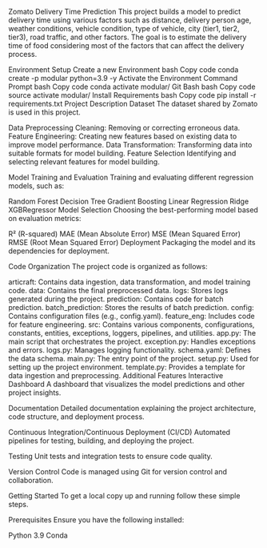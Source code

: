 Zomato Delivery Time Prediction
This project builds a model to predict delivery time using various factors such as distance, delivery person age, weather conditions, vehicle condition, type of vehicle, city (tier1, tier2, tier3), road traffic, and other factors. The goal is to estimate the delivery time of food considering most of the factors that can affect the delivery process.

Environment Setup
Create a new Environment
bash
Copy code
conda create -p modular python=3.9 -y
Activate the Environment
Command Prompt
bash
Copy code
conda activate modular/
Git Bash
bash
Copy code
source activate modular/
Install Requirements
bash
Copy code
pip install -r requirements.txt
Project Description
Dataset
The dataset shared by Zomato is used in this project.

Data Preprocessing
Cleaning: Removing or correcting erroneous data.
Feature Engineering: Creating new features based on existing data to improve model performance.
Data Transformation: Transforming data into suitable formats for model building.
Feature Selection
Identifying and selecting relevant features for model building.

Model Training and Evaluation
Training and evaluating different regression models, such as:

Random Forest
Decision Tree
Gradient Boosting
Linear Regression
Ridge
XGBRegressor
Model Selection
Choosing the best-performing model based on evaluation metrics:

R² (R-squared)
MAE (Mean Absolute Error)
MSE (Mean Squared Error)
RMSE (Root Mean Squared Error)
Deployment
Packaging the model and its dependencies for deployment.

Code Organization
The project code is organized as follows:

articraft: Contains data ingestion, data transformation, and model training code.
data: Contains the final preprocessed data.
logs: Stores logs generated during the project.
prediction: Contains code for batch prediction.
batch_prediction: Stores the results of batch prediction.
config: Contains configuration files (e.g., config.yaml).
feature_eng: Includes code for feature engineering.
src: Contains various components, configurations, constants, entities, exceptions, loggers, pipelines, and utilities.
app.py: The main script that orchestrates the project.
exception.py: Handles exceptions and errors.
logs.py: Manages logging functionality.
schema.yaml: Defines the data schema.
main.py: The entry point of the project.
setup.py: Used for setting up the project environment.
template.py: Provides a template for data ingestion and preprocessing.
Additional Features
Interactive Dashboard
A dashboard that visualizes the model predictions and other project insights.

Documentation
Detailed documentation explaining the project architecture, code structure, and deployment process.

Continuous Integration/Continuous Deployment (CI/CD)
Automated pipelines for testing, building, and deploying the project.

Testing
Unit tests and integration tests to ensure code quality.

Version Control
Code is managed using Git for version control and collaboration.

Getting Started
To get a local copy up and running follow these simple steps.

Prerequisites
Ensure you have the following installed:

Python 3.9
Conda
